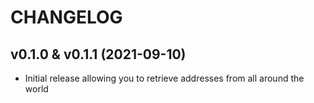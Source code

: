 # CHANGELOG

## v0.1.0 & v0.1.1 (2021-09-10)

* Initial release allowing you to retrieve addresses from all around the world
